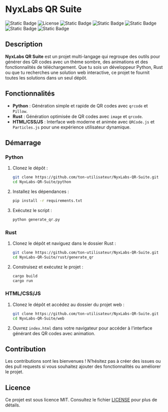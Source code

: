 # NyxLabs QR Suite

![Static Badge](https://img.shields.io/badge/Contributeur-1-brightgreen?style=flat&logo=clubhouse&logoColor=white&logoSize=auto) ![License](https://img.shields.io/github/license/Nyx-Off/AceVenturaTheGame) 
![Static Badge](https://img.shields.io/badge/JavaScript-black?style=plastic&logo=javascript&logoColor=white&logoSize=auto&color=purple)
![Static Badge](https://img.shields.io/badge/HTML-black?style=plastic&logo=html5&logoColor=white&logoSize=auto&color=orange)
![Static Badge](https://img.shields.io/badge/CSS-black?style=plastic&logo=css3&logoColor=white&logoSize=auto&color=blue)
![Static Badge](https://img.shields.io/badge/Python-black?style=plastic&logo=python&logoColor=white&logoSize=auto&color=yellow)
![Static Badge](https://img.shields.io/badge/Rust-lightgray?style=plastic&logo=rust&logoColor=white&logoSize=auto)



## Description
**NyxLabs QR Suite** est un projet multi-langage qui regroupe des outils pour générer des QR codes avec un thème sombre, des animations et des fonctionnalités de téléchargement. Que tu sois un développeur Python, Rust ou que tu recherches une solution web interactive, ce projet te fournit toutes les solutions dans un seul dépôt.

## Fonctionnalités
- **Python** : Génération simple et rapide de QR codes avec `qrcode` et `Pillow`.
- **Rust** : Génération optimisée de QR codes avec `image` et `qrcode`.
- **HTML/CSS/JS** : Interface web moderne et animée avec `QRCode.js` et `Particles.js` pour une expérience utilisateur dynamique.

## Démarrage

### Python
1. Clonez le dépôt :
   ```bash
   git clone https://github.com/ton-utilisateur/NyxLabs-QR-Suite.git
   cd NyxLabs-QR-Suite/python
   ```
2. Installez les dépendances :
   ```bash
   pip install -r requirements.txt
   ```
3. Exécutez le script :
   ```bash
   python generate_qr.py
   ```

### Rust
1. Clonez le dépôt et naviguez dans le dossier Rust :
   ```bash
   git clone https://github.com/ton-utilisateur/NyxLabs-QR-Suite.git
   cd NyxLabs-QR-Suite/rust/generate_qr
   ```
2. Construisez et exécutez le projet :
   ```bash
   cargo build
   cargo run
   ```

### HTML/CSS/JS
1. Clonez le dépôt et accédez au dossier du projet web :
   ```bash
   git clone https://github.com/ton-utilisateur/NyxLabs-QR-Suite.git
   cd NyxLabs-QR-Suite/web
   ```
2. Ouvrez `index.html` dans votre navigateur pour accéder à l'interface générant des QR codes avec animation.

## Contribution
Les contributions sont les bienvenues ! N’hésitez pas à créer des issues ou des pull requests si vous souhaitez ajouter des fonctionnalités ou améliorer le projet.

## Licence
Ce projet est sous licence MIT. Consultez le fichier [LICENSE](LICENSE) pour plus de détails.
